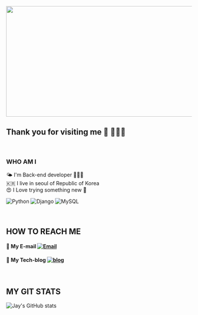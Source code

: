 <img align="center" src=https://user-images.githubusercontent.com/80879214/127741178-f4eb4ef2-45b2-4fa4-8cc8-6e65428aca55.JPG width=1400 height=300>
<br/>

## Thank you for visiting me 👋 👨🏻‍💻          
<br/>

### WHO AM I       
 🌤  I'm Back-end developer  👨🏻‍💻      
 🇰🇷  I live in seoul of Republic of Korea     
 😍  I Love trying something new  🚀    

<img alt="Python" src ="https://img.shields.io/badge/Python-3776AB?style=for-the-badge&logo=python&logoColor=white"> <img alt="Django" src ="https://img.shields.io/badge/Django-092E20?style=for-the-badge&logo=django&logoColor=white"> <img alt="MySQL" src ="https://img.shields.io/badge/MySQL-00000F?style=for-the-badge&logo=mysql&logoColor=white"> 

<br/>     

## HOW TO REACH ME      
####  📩  My E-mail [![Email](https://img.shields.io/badge/Gmail-00AC47?style=flat-square&logo=gmail&logoColor=white)](tlswo1313@gmail.com)
####  📔  My Tech-blog [![blog](https://img.shields.io/badge/Techblog-00AC47?style=flat-square&logo=Blogger&logoColor=white)](https://jake2.tistory.com/)
<br/>
    
## MY GIT STATS        
![Jay's GitHub stats](https://github-readme-stats.vercel.app/api?username=Jay9393)

